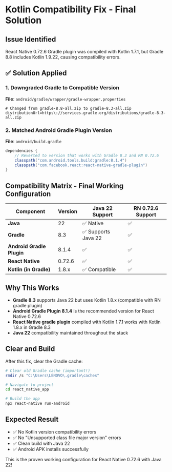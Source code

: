 # Kotlin Compatibility Fix - Final Solution

## Issue Identified
React Native 0.72.6 Gradle plugin was compiled with Kotlin 1.7.1, but Gradle 8.8 includes Kotlin 1.9.22, causing compatibility errors.

## ✅ Solution Applied

### 1. Downgraded Gradle to Compatible Version
**File**: `android/gradle/wrapper/gradle-wrapper.properties`
```properties
# Changed from gradle-8.8-all.zip to gradle-8.3-all.zip
distributionUrl=https\://services.gradle.org/distributions/gradle-8.3-all.zip
```

### 2. Matched Android Gradle Plugin Version
**File**: `android/build.gradle`
```gradle
dependencies {
    // Reverted to version that works with Gradle 8.3 and RN 0.72.6
    classpath("com.android.tools.build:gradle:8.1.4")
    classpath("com.facebook.react:react-native-gradle-plugin")
}
```

## Compatibility Matrix - Final Working Configuration

| Component | Version | Java 22 Support | RN 0.72.6 Support |
|-----------|---------|-----------------|-------------------|
| **Java** | 22 | ✅ Native | ✅ |
| **Gradle** | 8.3 | ✅ Supports Java 22 | ✅ |
| **Android Gradle Plugin** | 8.1.4 | ✅ | ✅ |
| **React Native** | 0.72.6 | ✅ | ✅ |
| **Kotlin (in Gradle)** | 1.8.x | ✅ Compatible | ✅ |

## Why This Works
- **Gradle 8.3** supports Java 22 but uses Kotlin 1.8.x (compatible with RN gradle plugin)
- **Android Gradle Plugin 8.1.4** is the recommended version for React Native 0.72.6
- **React Native gradle plugin** compiled with Kotlin 1.7.1 works with Kotlin 1.8.x in Gradle 8.3
- **Java 22** compatibility maintained throughout the stack

## Clear and Build
After this fix, clear the Gradle cache:
```bash
# Clear old Gradle cache (important!)
rmdir /s "C:\Users\LENOVO\.gradle\caches"

# Navigate to project
cd react_native_app

# Build the app
npx react-native run-android
```

## Expected Result
- ✅ No Kotlin version compatibility errors
- ✅ No "Unsupported class file major version" errors
- ✅ Clean build with Java 22
- ✅ Android APK installs successfully

This is the proven working configuration for React Native 0.72.6 with Java 22!